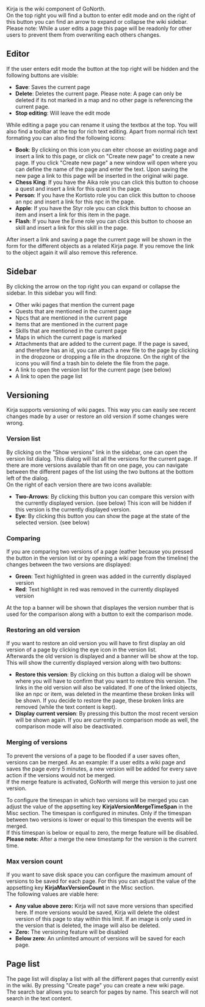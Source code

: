 Kirja is the wiki component of GoNorth.  
On the top right you will find a button to enter edit mode and on the right of this button you can find an arrow to expand or collapse the wiki sidebar.  
Please note: While a user edits a page this page will be readonly for other users to prevent them from overwriting each others changes.

## Editor
If the user enters edit mode the button at the top right will be hidden and the following buttons are visible:
 * **Save**: Saves the current page
 * **Delete**: Deletes the current page. Please note: A page can only be deleted if its not marked in a map and no other page is referencing the current page.
 * **Stop editing**: Will leave the edit mode

While editing a page you can rename it using the textbox at the top. You will also find a toolbar at the top for rich text editing. Apart from normal rich text formating you can also find the following icons:
 * **Book**: By clicking on this icon you can eiter choose an existing page and insert a link to this page, or click on "Create new page" to create a new page. If you click "Create new page" a new window will open where you can define the name of the page and enter the text. Upon saving the new page a link to this page will be inserted in the original wiki page.
 * **Chess King**: If you have the Aika role you can click this button to choose a quest and insert a link for this quest in the page.
 * **Person**: If you have the Kortisto role you can click this button to choose an npc and insert a link for this npc in the page.
 * **Apple**: If you have the Styr role you can click this button to choose an item and insert a link for this item in the page.
 * **Flash**: If you have the Evne role you can click this button to choose an skill and insert a link for this skill in the page.

After insert a link and saving a page the current page will be shown in the form for the different objects as a related Kirja page. If you remove the link to the object again it will also remove this reference.

## Sidebar
By clicking the arrow on the top right you can expand or collapse the sidebar. In this sidebar you will find:
 * Other wiki pages that mention the current page
 * Quests that are mentioned in the current page
 * Npcs that are mentioned in the current page
 * Items that are mentioned in the current page
 * Skills that are mentioned in the current page
 * Maps in which the current page is marked
 * Attachments that are added to the current page. If the page is saved, and therefore has an id, you can attach a new file to the page by clicking in the dropzone or dropping a file in the dropzone. On the right of the icons you will find a trash bin to delete the file from the page.
 * A link to open the version list for the current page (see below)
 * A link to open the page list

## Versioning
Kirja supports versioning of wiki pages. This way you can easily see recent changes made by a user or restore an old version if some changes were wrong.  

### Version list
By clicking on the "Show versions" link in the sidebar, one can open the version list dialog. This dialog will list all the versions for the current page. If there are more versions available than fit on one page, you can navigate between the different pages of the list using the two buttons at the bottom left of the dialog.  
On the right of each version there are two icons available:
 * **Two-Arrows**: By clicking this button you can compare this version with the currently displayed version. (see below) This icon will be hidden if this version is the currently displayed version.
 * **Eye**: By clicking this button you can show the page at the state of the selected version. (see below)

### Comparing
If you are comparing two versions of a page (eather because you pressed the button in the version list or by opening a wiki page from the timeline) the changes between the two versions are displayed:
 * **Green**: Text highlighted in green was added in the currently displayed version
 * **Red**: Text highlight in red was removed in the currently displayed version

At the top a banner will be shown that displayes the version number that is used for the comparison along with a button to exit the comparison mode.

### Restoring an old version
If you want to restore an old version you will have to first display an old version of a page by clicking the eye icon in the version list.  
Afterwards the old version is displayed and a banner will be show at the top. This will show the currently displayed version along with two buttons:
 * **Restore this version**: By clicking on this button a dialog will be shown where you will have to confirm that you want to restore this version. The links in the old version will also be validated. If one of the linked objects, like an npc or item, was deleted in the meantime these broken links will be shown. If you decide to restore the page, these broken links are removed (while the text content is kept).
 * **Display current version**: By pressing this button the most recent version will be shown again. If you are currently in comparison mode as well, the comparison mode will also be deactivated.

### Merging of versions
To prevent the versions of a page to be flooded if a user saves often, versions can be merged. As an example: If a user edits a wiki page and saves the page every 5 minutes, a new version will be added for every save action if the versions would not be merged.  
If the merge feature is activated, GoNorth will merge this version to just one version.  

To configure the timespan in which two versions will be merged you can adjust the value of the appsetting key **KirjaVersionMergeTimeSpan** in the Misc section. The timespan is configured in minutes. Only if the timespan between two versions is lower or equal to this timespan the events will be merged.  
If this timespan is below or equal to zero, the merge feature will be disabled.   
**Please note:** After a merge the new timestamp for the version is the current time.  

### Max version count
If you want to save disk space you can configure the maximum amount of versions to be saved for each page. For this you can adjust the value of the appsetting key **KirjaMaxVersionCount** in the Misc section.  
The following values are viable here:
 * **Any value above zero:** Kirja will not save more versions than specified here. If more versions would be saved, Kirja will delete the oldest version of this page to stay within this limit. If an image is only used in the version that is deleted, the image will also be deleted.
 * **Zero:** The versioning feature will be disabled
 * **Below zero:** An unlimited amount of versions will be saved for each page.

## Page list
The page list will display a list with all the different pages that currently exist in the wiki. By pressing "Create page" you can create a new wiki page.  
The search bar allows you to search for pages by name. This search will not search in the text content.